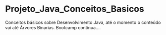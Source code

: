 # Projeto_Java_Conceitos_Basicos
Conceitos básicos sobre Desenvolvimento Java, até o momento o conteúdo vai até Árvores Binarias.
Bootcamp continua....
